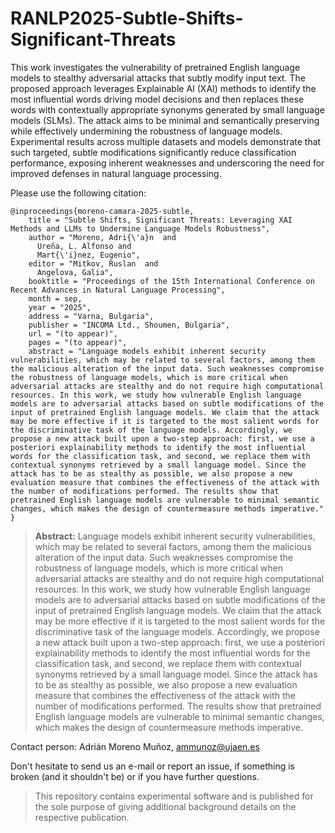 # RANLP2025-Subtle-Shifts-Significant-Threats
This work investigates the vulnerability of pretrained English language models to stealthy adversarial attacks that subtly modify input text. The proposed approach leverages Explainable AI (XAI) methods to identify the most influential words driving model decisions and then replaces these words with contextually appropriate synonyms generated by small language models (SLMs). The attack aims to be minimal and semantically preserving while effectively undermining the robustness of language models. Experimental results across multiple datasets and models demonstrate that such targeted, subtle modifications significantly reduce classification performance, exposing inherent weaknesses and underscoring the need for improved defenses in natural language processing.

Please use the following citation:

```
@inproceedings{moreno-camara-2025-subtle,
    title = "Subtle Shifts, Significant Threats: Leveraging XAI Methods and LLMs to Undermine Language Models Robustness",
    author = "Moreno, Adri{\'a}n  and
      Ureña, L. Alfonso and
      Mart{\'i}nez, Eugenio",
    editor = "Mitkov, Ruslan  and
      Angelova, Galia",
    booktitle = "Proceedings of the 15th International Conference on Recent Advances in Natural Language Processing",
    month = sep,
    year = "2025",
    address = "Varna, Bulgaria",
    publisher = "INCOMA Ltd., Shoumen, Bulgaria",
    url = "(to appear)",
    pages = "(to appear)",
    abstract = "Language models exhibit inherent security vulnerabilities, which may be related to several factors, among them the malicious alteration of the input data. Such weaknesses compromise the robustness of language models, which is more critical when adversarial attacks are stealthy and do not require high computational resources. In this work, we study how vulnerable English language models are to adversarial attacks based on subtle modifications of the input of pretrained English language models. We claim that the attack may be more effective if it is targeted to the most salient words for the discriminative task of the language models. Accordingly, we propose a new attack built upon a two-step approach: first, we use a posteriori explainability methods to identify the most influential words for the classification task, and second, we replace them with contextual synonyms retrieved by a small language model. Since the attack has to be as stealthy as possible, we also propose a new evaluation measure that combines the effectiveness of the attack with the number of modifications performed. The results show that pretrained English language models are vulnerable to minimal semantic changes, which makes the design of countermeasure methods imperative."
}
```

> **Abstract:** Language models exhibit inherent security vulnerabilities, which may be related to several factors, among them the malicious alteration of the input data. Such weaknesses compromise the robustness of language models, which is more critical when adversarial attacks are stealthy and do not require high computational resources. In this work, we study how vulnerable English language models are to adversarial attacks based on subtle modifications of the input of pretrained English language models. We claim that the attack may be more effective if it is targeted to the most salient words for the discriminative task of the language models. Accordingly, we propose a new attack built upon a two-step approach: first, we use a posteriori explainability methods to identify the most influential words for the classification task, and second, we replace them with contextual synonyms retrieved by a small language model. Since the attack has to be as stealthy as possible, we also propose a new evaluation measure that combines the effectiveness of the attack with the number of modifications performed. The results show that pretrained English language models are vulnerable to minimal semantic changes, which makes the design of countermeasure methods imperative.

Contact person: Adrián Moreno Muñoz, ammunoz@ujaen.es

Don't hesitate to send us an e-mail or report an issue, if something is broken (and it shouldn't be) or if you have further questions.

> This repository contains experimental software and is published for the sole purpose of giving additional background details on the respective publication. 
